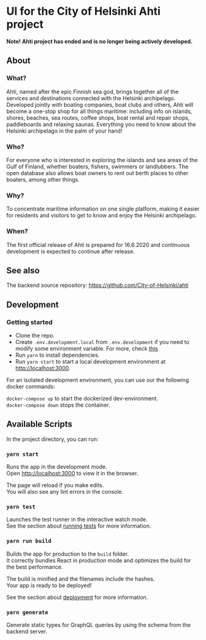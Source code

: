 # UI for the City of Helsinki Ahti project

**Note! Ahti project has ended and is no longer being actively developed.**

## About

### What?

Ahti, named after the epic Finnish sea god, brings together all of the services
and destinations connected with the Helsinki archipelago. Developed jointly with boating companies,
boat clubs and others, Ahti will become a one-stop shop for all things maritime: including
info on islands, shores, beaches, sea routes, coffee shops, boat rental and repair shops, paddleboards
and relaxing saunas. Everything you need to know about the Helsinki archipelago in the palm of your hand!

### Who?

For everyone who is interested in exploring the islands and sea areas of the Gulf of Finland, whether boaters,
fishers, swimmers or landlubbers. The open database also allows boat owners to rent out berth places to other
boaters, among other things.

### Why?

To concentrate maritime information on one single platform, making it easier for residents and visitors to get
to know and enjoy the Helsinki archipelago.

### When?

The first official release of Ahti is prepared for 16.6.2020 and continuous development is expected to continue after release.

## See also

The backend source repository:
https://github.com/City-of-Helsinki/ahti

## Development

### Getting started

- Clone the repo.
- Create `.env.development.local` from `.env.development` if you need to modify some environment variable. For more, check [this](https://create-react-app.dev/docs/adding-custom-environment-variables#docsNav)
- Run `yarn` to install dependencies.
- Run `yarn start` to start a local development environment at [http://localhost:3000](http://localhost:3000).

For an isolated development environment, you can use our the following docker commands:

`docker-compose up` to start the dockerized dev-environment.<br>
`docker-compose down` stops the container.

## Available Scripts

In the project directory, you can run:

### `yarn start`

Runs the app in the development mode.<br>
Open [http://localhost:3000](http://localhost:3000) to view it in the browser.

The page will reload if you make edits.<br>
You will also see any lint errors in the console.

### `yarn test`

Launches the test runner in the interactive watch mode.<br>
See the section about [running tests](https://facebook.github.io/create-react-app/docs/running-tests) for more information.

### `yarn run build`

Builds the app for production to the `build` folder.<br>
It correctly bundles React in production mode and optimizes the build for the best performance.

The build is minified and the filenames include the hashes.<br>
Your app is ready to be deployed!

See the section about [deployment](https://facebook.github.io/create-react-app/docs/deployment) for more information.

### `yarn generate`

Generate static types for GraphQL queries by using the schema from the backend server.
